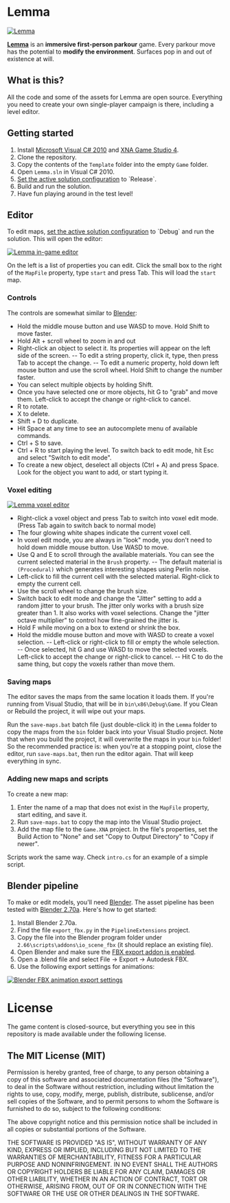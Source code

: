 Lemma
=====

[![Lemma](http://i.imgur.com/ztNwGTjl.png)](http://lemmagame.com)

[**Lemma**](http://lemmagame.com) is an **immersive first-person parkour** game.
Every parkour move has the potential to **modify the environment**.
Surfaces pop in and out of existence at will.

What is this?
-------------

All the code and some of the assets for Lemma are open source. Everything you need to create your own single-player campaign is there, including a level editor.

Getting started
---------------

1. Install [Microsoft Visual C# 2010](http://go.microsoft.com/?linkid=9709939) and [XNA Game Studio 4](http://www.microsoft.com/en-us/download/details.aspx?id=23714).
1. Clone the repository.
1. Copy the contents of the `Template` folder into the empty `Game` folder.
1. Open `Lemma.sln` in Visual C# 2010.
1. [Set the active solution configuration](http://msdn.microsoft.com/en-us/library/wx0123s5(v=vs.100).aspx) to `Release`.
1. Build and run the solution.
1. Have fun playing around in the test level!

Editor
------

To edit maps, [set the active solution configuration](http://msdn.microsoft.com/en-us/library/wx0123s5(v=vs.100).aspx) to `Debug` and run the solution. This will open the editor:

[![Lemma in-game editor](http://i.imgur.com/7URVZ85.png)](http://i.imgur.com/7URVZ85l.png)

On the left is a list of properties you can edit. Click the small box to the right of the `MapFile` property, type `start` and press Tab. This will load the `start` map.

### Controls

The controls are somewhat similar to [Blender](http://blender.org):

- Hold the middle mouse button and use WASD to move. Hold Shift to move faster.
- Hold Alt + scroll wheel to zoom in and out
- Right-click an object to select it. Its properties will appear on the left side of the screen.
-- To edit a string property, click it, type, then press Tab to accept the change.
-- To edit a numeric property, hold down left mouse button and use the scroll wheel. Hold Shift to change the number faster.
- You can select multiple objects by holding Shift.
- Once you have selected one or more objects, hit G to "grab" and move them. Left-click to accept the change or right-click to cancel.
- R to rotate.
- X to delete.
- Shift + D to duplicate.
- Hit Space at any time to see an autocomplete menu of available commands.
- Ctrl + S to save.
- Ctrl + R to start playing the level. To switch back to edit mode, hit Esc and select "Switch to edit mode".
- To create a new object, deselect all objects (Ctrl + A) and press Space. Look for the object you want to add, or start typing it.

### Voxel editing

[![Lemma voxel editor](http://i.imgur.com/vx7MQuO.png)](http://i.imgur.com/vx7MQuOl.png)

- Right-click a voxel object and press Tab to switch into voxel edit mode. (Press Tab again to switch back to normal mode)
- The four glowing white shapes indicate the current voxel cell.
- In voxel edit mode, you are always in "look" mode, you don't need to hold down middle mouse button. Use WASD to move.
- Use Q and E to scroll through the available materials. You can see the current selected material in the `Brush` property.
-- The default material is `(Procedural)` which generates interesting shapes using Perlin noise.
- Left-click to fill the current cell with the selected material. Right-click to empty the current cell.
- Use the scroll wheel to change the brush size.
- Switch back to edit mode and change the "Jitter" setting to add a random jitter to your brush.
The jitter only works with a brush size greater than 1. It also works with voxel selections.
Change the "jitter octave multiplier" to control how fine-grained the jitter is.
- Hold F while moving on a box to extend or shrink the box.
- Hold the middle mouse button and move with WASD to create a voxel selection.
-- Left-click or right-click to fill or empty the whole selection.
-- Once selected, hit G and use WASD to move the selected voxels. Left-click to accept the change or right-click to cancel.
-- Hit C to do the same thing, but copy the voxels rather than move them.

### Saving maps

The editor saves the maps from the same location it loads them. If you're running from Visual Studio, that will be in `bin\x86\Debug\Game`. If you Clean or Rebuild the project, it will wipe out your maps.

Run the `save-maps.bat` batch file (just double-click it) in the `Lemma` folder to copy the maps from the `bin` folder back into your Visual Studio project.
Note that when you build the project, it will overwrite the maps in your `bin` folder!
So the recommended practice is: when you're at a stopping point, close the editor, run `save-maps.bat`, then run the editor again. That will keep everything in sync.

### Adding new maps and scripts

To create a new map:

1. Enter the name of a map that does not exist in the `MapFile` property, start editing, and save it.
1. Run `save-maps.bat` to copy the map into the Visual Studio project.
1. Add the map file to the `Game.XNA` project. In the file's properties, set the Build Action to "None" and set "Copy to Output Directory" to "Copy if newer".

Scripts work the same way. Check `intro.cs` for an example of a simple script.

Blender pipeline
----------------

To make or edit models, you'll need [Blender](http://blender.org). The asset pipeline has been tested with [Blender 2.70a](http://download.blender.org/release/Blender2.70/). Here's how to get started:

1. Install Blender 2.70a.
1. Find the file `export_fbx.py` in the `PipelineExtensions` project.
1. Copy the file into the Blender program folder under `2.66\scripts\addons\io_scene_fbx` (it should replace an existing file).
1. Open Blender and make sure the [FBX export addon is enabled](http://wiki.blender.org/index.php/Doc:2.6/Manual/Extensions/Python/Add-Ons#Enabling_and_Disabling).
1. Open a .blend file and select File -> Export -> Autodesk FBX.
1. Use the following export settings for animations:

[![Blender FBX animation export settings](http://i.imgur.com/RRhsEey.png)](http://i.imgur.com/RRhsEey.png)

License
=======

The game content is closed-source, but everything you see in this repository is made available under the following license.

The MIT License (MIT)
---------------------

Permission is hereby granted, free of charge, to any person obtaining a copy
of this software and associated documentation files (the "Software"), to deal
in the Software without restriction, including without limitation the rights
to use, copy, modify, merge, publish, distribute, sublicense, and/or sell
copies of the Software, and to permit persons to whom the Software is
furnished to do so, subject to the following conditions:

The above copyright notice and this permission notice shall be included in all
copies or substantial portions of the Software.

THE SOFTWARE IS PROVIDED "AS IS", WITHOUT WARRANTY OF ANY KIND, EXPRESS OR
IMPLIED, INCLUDING BUT NOT LIMITED TO THE WARRANTIES OF MERCHANTABILITY,
FITNESS FOR A PARTICULAR PURPOSE AND NONINFRINGEMENT. IN NO EVENT SHALL THE
AUTHORS OR COPYRIGHT HOLDERS BE LIABLE FOR ANY CLAIM, DAMAGES OR OTHER
LIABILITY, WHETHER IN AN ACTION OF CONTRACT, TORT OR OTHERWISE, ARISING FROM,
OUT OF OR IN CONNECTION WITH THE SOFTWARE OR THE USE OR OTHER DEALINGS IN THE
SOFTWARE.